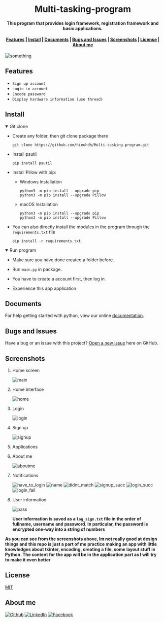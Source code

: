 ﻿<h1 align="center">
  <br>Multi-tasking-program<br>
</h1>

<h4 align="center">
  This program that provides login framework, registration framework and basic applications.
</h4> 

<div align="center">
  <h4>
    <a href="#features">Features</a> |
    <a href="#install">Install</a> |
    <a href="#documents">Documents</a> |
    <a href="#bugs-and-issues">Bugs and Issues</a> |
    <a href="#screenshots">Screenshots</a> |
    <a href="#license">License</a> |
    <a href="#about-me">About me</a>
  </h4>
</div>

![something](https://user-images.githubusercontent.com/86739367/132988864-ecadc18b-c73c-40eb-9c46-436a76f21157.png)


## Features

* `Sign up account`
* `Login in account`
* `Encode password`
* `Display hardware information (use thread)`

## **Install**

<details open>
<summary>Git clone</summary>


* Create any folder, then git clone package there

    ```command
    git clone https://github.com/hieuhdh/Multi-tasking-program.git
    ```
* Install psutil

    ```command
    pip install psutil
    ```
* Install Pillow with pip:

    * Windows Installation

        ```command
        python3 -m pip install --upgrade pip
        python3 -m pip install --upgrade Pillow
        ```
    * macOS Installation

        ```command
        python3 -m pip install --upgrade pip
        python3 -m pip install --upgrade Pillow
        ```

* You can also directly install the modules in the program through the `requirements.txt` file

    ```command
    pip install -r requirements.txt
    ```
</details>

<details open>
  <summary>Run program</summary>

  * Make sure you have done created a folder before.

  * Run `main.py` in package.

  * You have to create a account first, then log in.

  * Experience this app application

</details>

## Documents

  For help getting started with python, view our online [documentation](https://www.discord.com/).

## Bugs and Issues

  Have a bug or an issue with this project? [Open a new issue](https://github.com/hieuhdh/Multi-tasking-program/issues) here on GitHub.

## Screenshots

1. Home screen

    ![main](https://user-images.githubusercontent.com/86739367/132988864-ecadc18b-c73c-40eb-9c46-436a76f21157.png)

2. Home interface

    ![home](https://user-images.githubusercontent.com/86739367/132999147-b5fe975b-dc5c-455c-ad82-aa496a7919f7.png)

3. Login 

    ![login](https://user-images.githubusercontent.com/86739367/132989561-425cf48d-c77e-4c7c-a3a1-f849134299ae.png)

4. Sign up 

    ![signup](https://user-images.githubusercontent.com/86739367/132989641-7acb111d-7d45-463b-83e1-d0dd89d1280b.png)

5. Applications 

6. About me 

    ![aboutme](https://user-images.githubusercontent.com/86739367/133070589-ade6b1c2-188d-4710-87a9-9f87f2f3dfaa.png)

7. Notifications

    ![have_to_login](https://user-images.githubusercontent.com/86739367/132998794-33f72299-8ad6-48c7-8913-62ecc2bcf789.png)  ![name](https://user-images.githubusercontent.com/86739367/132998735-8f5bce02-252c-4696-9563-c044d6ae74f0.png)  ![didnt_match](https://user-images.githubusercontent.com/86739367/132998719-9a01ce11-0f51-4f02-83c9-1ea059e59c45.png)  ![signup_succ](https://user-images.githubusercontent.com/86739367/132998737-15115ab7-3ea6-493c-be7c-5993f8319441.png)  ![login_succ](https://user-images.githubusercontent.com/86739367/132998733-80475b56-ba7c-4b82-be20-7a449651dd32.png)  ![login_fail](https://user-images.githubusercontent.com/86739367/132998732-f78dfeae-a7bf-48d3-947e-b4d22bf81499.png)
    
8. User information

    ![pass](https://user-images.githubusercontent.com/86739367/132998817-2a0cb670-ab77-4a3e-89f8-39b4380f7538.png)

    **User information is saved as a `log_sign.txt` file in the order of fullname, username and password. In particular, the password is encrypted one-way into a string of numbers**


**As you can see from the screenshots above, Im not really good at design things and this repo is just a part of me practice making an app with little knowledges about tkinter, encoding, creating a file, some layout stuff in Python. The content for the app will be in the application part as I will try to make it even better**

## License

[MIT](https://opensource.org/licenses/MIT)

## About me

<a href="https://github.com/hieuhdh" target="_blank"><img alt="Github" src="https://img.shields.io/badge/Github-181717?style=flat-square&logo=Github&logoColor=white" /></a> 
<a href="https://www.linkedin.com/in/hieuhdh" target="_blank"><img src="https://img.shields.io/badge/LinkedIn-0A66C2?&style=flat-square&logo=linkedin&logoColor=white" alt="LinkedIn"></a>
<a href="https://www.facebook.com/ao.lncb/" target="_blank"><img src="https://img.shields.io/badge/Facebook-1877F2?&style=flat-square&logo=facebook&logoColor=white" alt="Facebook"></a>
